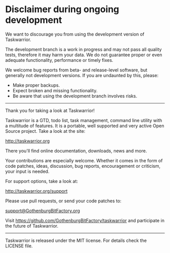 # Disclaimer during ongoing development

We want to discourage you from using the development version of Taskwarrior.

The development branch is a work in progress and may not pass all quality tests,
therefore it may harm your data. We do not guarantee proper or even adequate
functionality, performance or timely fixes.

We welcome bug reports from beta- and release-level software, but generally not
development versions. If you are undaunted by this, please:

- Make proper backups.
- Expect broken and missing functionality.
- Be aware that using the development branch involves risks.

---

Thank you for taking a look at Taskwarrior!

Taskwarrior is a GTD, todo list, task management, command line utility with a
multitude of features. It is a portable, well supported and very active Open
Source project. Take a look at the site:

http://taskwarrior.org

There you'll find online documentation, downloads, news and more.

Your contributions are especially welcome. Whether it comes in the form of
code patches, ideas, discussion, bug reports, encouragement or criticism, your
input is needed.

For support options, take a look at:

http://taskwarrior.org/support

Please use pull requests, or send your code patches to:

support@GothenburgBitFactory.org

Visit https://github.com/GothenburgBitFactory/taskwarrior and participate in
the future of Taskwarrior.

---

Taskwarrior is released under the MIT license. For details check the LICENSE
file.
